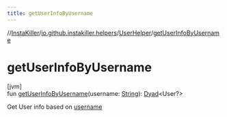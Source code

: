```yaml
---
title: getUserInfoByUsername
---
```

//[InstaKiller](../../../index.html)/[io.github.instakiller.helpers](../index.html)/[UserHelper](index.html)/[getUserInfoByUsername](get-user-info-by-username.html)



# getUserInfoByUsername



[jvm]\
fun [getUserInfoByUsername](get-user-info-by-username.html)(username: [String](https://kotlinlang.org/api/latest/jvm/stdlib/kotlin/-string/index.html)): [Dyad](../../io.github.yamin8000/index.html#1921977161%2FClasslikes%2F863300109)&lt;User?&gt;



Get User info based on [username](get-user-info-by-username.html)




